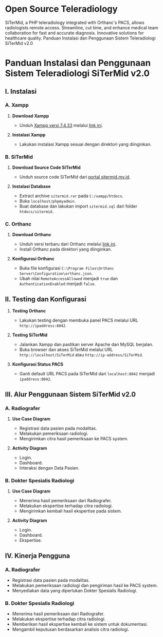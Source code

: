 # Open Source Teleradiology
SiTerMid, a PHP teleradiology integrated with Orthanc's PACS, allows radiologists remote access. Streamline, cut time, and enhance medical team collaboration for fast and accurate diagnosis. Innovative solutions for healthcare quality.
Panduan Instalasi dan Penggunaan Sistem Teleradiologi SiTerMid v2.0

# Panduan Instalasi dan Penggunaan Sistem Teleradiologi SiTerMid v2.0

## I. Instalasi

### A. Xampp
1. **Download Xampp**
   - Unduh [Xampp versi 7.4.33](link_xampp) melalui [link ini](link_xampp).

2. **Instalasi Xampp**
   - Lakukan instalasi Xampp sesuai dengan direktori yang diinginkan.

### B. SiTerMid
1. **Download Source Code SiTerMid**
   - Unduh source code SiTerMid dari [portal sitermid.my.id](link_sitermid).

2. **Instalasi Database**
   - Extract archive `sitermid.rar` pada `C:/xampp/htdocs`.
   - Buka `localhost/phpmyadmin`.
   - Buat database dan lakukan import `sitermid.sql` dari folder `htdocs/sitermid`.

### C. Orthanc
1. **Download Orthanc**
   - Unduh versi terbaru dari Orthanc melalui [link ini](link_orthanc).
   - Install Orthanc pada direktori yang diinginkan.

2. **Konfigurasi Orthanc**
   - Buka file konfigurasi `C:\Program Files\Orthanc Server\Configuration\orthanc.json`.
   - Ubah nilai `RemoteAccessAllowed` menjadi `true` dan `AuthenticationEnabled` menjadi `false`.

## II. Testing dan Konfigurasi

1. **Testing Orthanc**
   - Lakukan testing dengan membuka panel PACS melalui URL `http://ipaddress:8042`.

2. **Testing SiTerMid**
   - Jalankan Xampp dan pastikan server Apache dan MySQL berjalan.
   - Buka browser dan akses SiTerMid melalui URL `http://localhost/SiTerMid` atau `http://ip-address/SiTerMid`.

3. **Konfigurasi Status PACS**
   - Ganti default URL PACS pada SiTerMid dari `localhost:8042` menjadi `ipaddress:8042`.

## III. Alur Penggunaan Sistem SiTerMid v2.0

### A. Radiografer

1. **Use Case Diagram**
   - Registrasi data pasien pada modalitas.
   - Melakukan pemeriksaan radiologi.
   - Mengirimkan citra hasil pemeriksaan ke PACS system.

2. **Activity Diagram**
   - Login.
   - Dashboard.
   - Interaksi dengan Data Pasien.

### B. Dokter Spesialis Radiologi

1. **Use Case Diagram**
   - Menerima hasil pemeriksaan dari Radiografer.
   - Melakukan ekspertise terhadap citra radiologi.
   - Mengirimkan kembali hasil ekspertise pada sistem.

2. **Activity Diagram**
   - Login.
   - Dashboard.
   - Ekspertise.

## IV. Kinerja Pengguna

### A. Radiografer

- Registrasi data pasien pada modalitas.
- Melakukan pemeriksaan radiologi dan pengiriman hasil ke PACS system.
- Menyediakan data yang diperlukan Dokter Spesialis Radiologi.

### B. Dokter Spesialis Radiologi

- Menerima hasil pemeriksaan dari Radiografer.
- Melakukan ekspertise terhadap citra radiologi.
- Memberikan hasil ekspertise kembali ke sistem untuk dokumentasi.
- Mengambil keputusan berdasarkan analisis citra radiologi.

[link_xampp]: <link_to_xampp>
[link_sitermid]: <link_to_sitermid>
[link_orthanc]: <link_to_orthanc>
